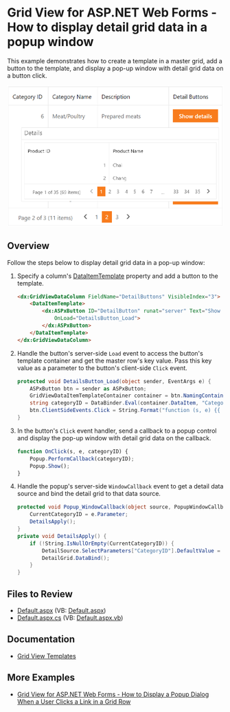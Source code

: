 # Grid View for ASP.NET Web Forms - How to display detail grid data in a popup window

This example demonstrates how to create a template in a master grid, add a button to the template, and display a pop-up window with detail grid data on a button click.

![Detail Data](detailData.png)

## Overview

Follow the steps below to display detail grid data in a pop-up window:

1. Specify a column's [DataItemTemplate](https://docs.devexpress.com/AspNet/DevExpress.Web.GridViewDataColumn.DataItemTemplate) property and add a button to the template.

    ```aspx
    <dx:GridViewDataColumn FieldName="DetailButtons" VisibleIndex="3">
        <DataItemTemplate>
            <dx:ASPxButton ID="DetailButton" runat="server" Text="Show details" AutoPostBack="false"
                OnLoad="DetailsButton_Load">
            </dx:ASPxButton>
        </DataItemTemplate>
    </dx:GridViewDataColumn>
    ```

2. Handle the button's server-side `Load` event to access the button's template container and get the master row's key value. Pass this key value as a parameter to the button's client-side `Click` event.

    ```csharp
    protected void DetailsButton_Load(object sender, EventArgs e) {
        ASPxButton btn = sender as ASPxButton;
        GridViewDataItemTemplateContainer container = btn.NamingContainer as GridViewDataItemTemplateContainer;
        string categoryID = DataBinder.Eval(container.DataItem, "CategoryID").ToString();
        btn.ClientSideEvents.Click = String.Format("function (s, e) {{ OnClick(s, e, {0}) }}", categoryID);
    }
    ```

3. In the button's `Click` event handler, send a callback to a popup control and display the pop-up window with detail grid data on the callback.

    ```js
    function OnClick(s, e, categoryID) {
        Popup.PerformCallback(categoryID);
        Popup.Show();
    }
    ```

4. Handle the popup's server-side `WindowCallback` event to get a detail data source and bind the detail grid to that data source.

    ```csharp
    protected void Popup_WindowCallback(object source, PopupWindowCallbackArgs e) {
        CurrentCategoryID = e.Parameter;
        DetailsApply();
    }
    private void DetailsApply() {
        if (!String.IsNullOrEmpty(CurrentCategoryID)) {
            DetailSource.SelectParameters["CategoryID"].DefaultValue = CurrentCategoryID;
            DetailGrid.DataBind();
        }
    }
    ```

## Files to Review

* [Default.aspx](./CS/WebSite/Default.aspx) (VB: [Default.aspx](./VB/WebSite/Default.aspx))
* [Default.aspx.cs](./CS/WebSite/Default.aspx.cs) (VB: [Default.aspx.vb](./VB/WebSite/Default.aspx.vb))

## Documentation

* [Grid View Templates](https://docs.devexpress.com/AspNet/3718/components/grid-view/concepts/templates)

## More Examples

* [Grid View for ASP.NET Web Forms - How to Display a Popup Dialog When a User Clicks a Link in a Grid Row](https://github.com/DevExpress-Examples/aspxgridview-display-popup-when-user-clicks-cell-link)
